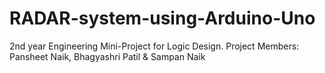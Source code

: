 # RADAR-system-using-Arduino-Uno
2nd year Engineering Mini-Project for Logic Design.
Project Members: Pansheet Naik, Bhagyashri Patil & Sampan Naik
